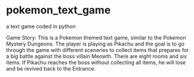 # pokemon_text_game
 a text game coded in python

Game Story:
This is a Pokemon themed text game, similar to the Pokemon Mystery Dungeons. The player is playing as Pikachu and the goal is to go through the game with different sceneries to collect items that prepares for a big battle against the boss villain Meowth. There are eight rooms and six items. If Pikachu reaches the boss without collecting all items, he will lose and be revived back to the Entrance.
